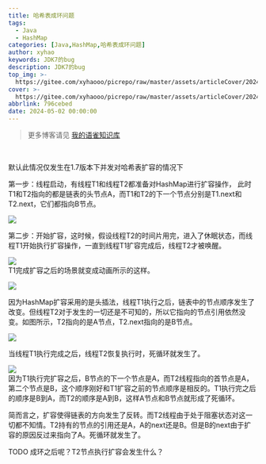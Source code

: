 ```yaml
---
title: 哈希表成环问题
tags:
  - Java
  - HashMap
categories: [Java,HashMap,哈希表成环问题]
author: xyhao
keywords: JDK7的bug
description: JDK7的bug
top_img: >-
  https://gitee.com/xyhaooo/picrepo/raw/master/assets/articleCover/2024-05-02-Hash.png
cover: >-
  https://gitee.com/xyhaooo/picrepo/raw/master/assets/articleCover/2024-05-02-Hash.png
abbrlink: 796cebed
date: 2024-05-02 00:00:00
---
```


> 更多博客请见 [我的语雀知识库](https://www.yuque.com/u41117719/xd1qgc)

<br>

默认此情况仅发生在1.7版本下并发对哈希表扩容的情况下

第一步：线程启动，有线程T1和线程T2都准备对HashMap进行扩容操作， 此时T1和T2指向的都是链表的头节点A，而T1和T2的下一个节点分别是T1.next和T2.next，它们都指向B节点。

![](https://gitee.com/xyhaooo/picrepo/raw/master/assets/articleSource/2024-05-05-Hash/v2-7c4590d100e68c47384fd7f1358c0a08_1440w.jpeg)

第二步：开始扩容，这时候，假设线程T2的时间片用完，进入了休眠状态，而线程T1开始执行扩容操作，一直到线程T1扩容完成后，线程T2才被唤醒。

![](https://gitee.com/xyhaooo/picrepo/raw/master/assets/articleSource/2024-05-05-Hash/v2-8b6feb5274fcc8bc61409484e5cc81cd_1440w.jpeg)<br />T1完成扩容之后的场景就变成动画所示的这样。

![](https://gitee.com/xyhaooo/picrepo/raw/master/assets/articleSource/2024-05-05-Hash/v2-d915684c6f7ff0b3f65474a1d7ca2550_1440w.jpeg)

因为HashMap扩容采用的是头插法，线程T1执行之后，链表中的节点顺序发生了改变。但线程T2对于发生的一切还是不可知的，所以它指向的节点引用依然没变。如图所示，T2指向的是A节点，T2.next指向的是B节点。

![](https://gitee.com/xyhaooo/picrepo/raw/master/assets/articleSource/2024-05-05-Hash/img.png)

当线程T1执行完成之后，线程T2恢复执行时，死循环就发生了。

![](https://gitee.com/xyhaooo/picrepo/raw/master/assets/articleSource/2024-05-05-Hash/v2-757f3c71752b15b59a956f6f5b131822_1440w.jpeg)<br />因为T1执行完扩容之后，B节点的下一个节点是A，而T2线程指向的首节点是A，第二个节点是B，这个顺序刚好和T1扩容之前的节点顺序是相反的。T1执行完之后的顺序是B到A，而T2的顺序是A到B，这样A节点和B节点就形成了死循环。


简而言之，扩容使得链表的方向发生了反转。而T2线程由于处于阻塞状态对这一切都不知情。T2持有的节点的引用还是A，A的next还是B。但是B的next由于扩容的原因反过来指向了A。死循环就发生了。

TODO 成环之后呢？T2节点执行扩容会发生什么？
